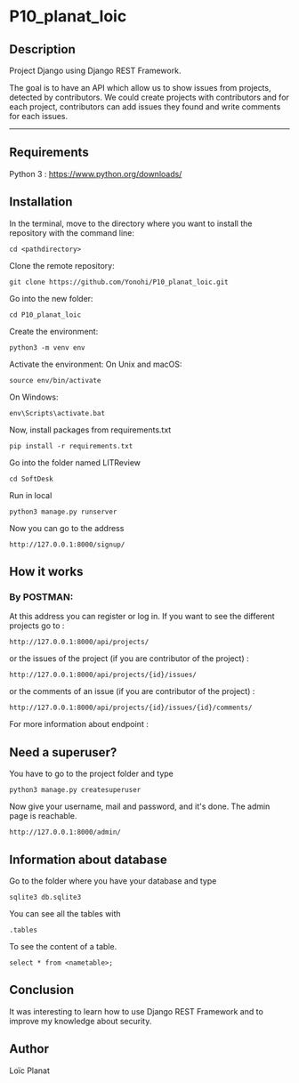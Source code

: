 # P10_planat_loic

## Description

Project Django using Django REST Framework. 

The goal is to have an API which allow us to show issues from projects, detected by contributors.
We could create projects with contributors and for each project, contributors can add issues they found and write comments for each issues. 

***
## Requirements
Python 3 : https://www.python.org/downloads/
## Installation

In the terminal, move to the directory where you want to install the repository with the command line:
```
cd <pathdirectory>
```
Clone the remote repository:
```
git clone https://github.com/Yonohi/P10_planat_loic.git
```
Go into the new folder:
```
cd P10_planat_loic
```
Create the environment:
```
python3 -m venv env
```
Activate the environment:
On Unix and macOS:
```
source env/bin/activate
```
On Windows:
```
env\Scripts\activate.bat
```
Now, install packages from requirements.txt
```
pip install -r requirements.txt
```
Go into the folder named LITReview
```
cd SoftDesk
```
Run in local
```
python3 manage.py runserver
```
Now you can go to the address
```
http://127.0.0.1:8000/signup/
```
## How it works
### By POSTMAN:


At this address you can register or log in. If you want to see the different projects go to : 
```
http://127.0.0.1:8000/api/projects/
```
or the issues of the project (if you are contributor of the project) :
```
http://127.0.0.1:8000/api/projects/{id}/issues/
```
or the comments of an issue (if you are contributor of the project) :
```
http://127.0.0.1:8000/api/projects/{id}/issues/{id}/comments/
```
For more information about endpoint : 
## Need a superuser?
You have to go to the project folder and type
```
python3 manage.py createsuperuser
```
Now give your username, mail and password, and it's done. The admin page is reachable.
```
http://127.0.0.1:8000/admin/
```
## Information about database
Go to the folder where you have your database and type
```
sqlite3 db.sqlite3
```
You can see all the tables with
```
.tables
```
To see the content of a table.
```
select * from <nametable>;
```
## Conclusion
It was interesting to learn how to use Django REST Framework and to improve my knowledge about security.
## Author
Loïc Planat
